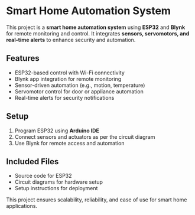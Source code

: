 # Smart Home Automation System  

This project is a **smart home automation system** using **ESP32** and **Blynk** for remote monitoring and control. It integrates **sensors, servomotors, and real-time alerts** to enhance security and automation.  

## Features  
- ESP32-based control with Wi-Fi connectivity  
- Blynk app integration for remote monitoring  
- Sensor-driven automation (e.g., motion, temperature)  
- Servomotor control for door or appliance automation  
- Real-time alerts for security notifications  

## Setup  
1. Program ESP32 using **Arduino IDE**  
2. Connect sensors and actuators as per the circuit diagram  
3. Use Blynk for remote access and automation  

## Included Files  
- Source code for ESP32  
- Circuit diagrams for hardware setup  
- Setup instructions for deployment  

This project ensures scalability, reliability, and ease of use for smart home applications.
